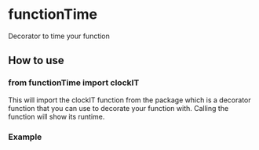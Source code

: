 # functionTime
Decorator to time your function

## How to use

### from functionTime import clockIT
This will import the clockIT function from the package which is a decorator function
that you can use to decorate your function with. Calling the function will show its runtime.

### Example

```python
```



